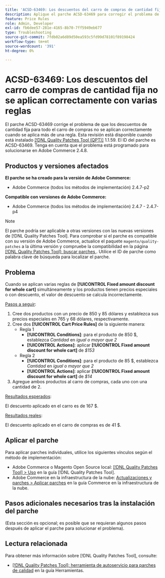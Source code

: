 ```yaml
---
title: 'ACSD-63469: Los descuentos del carro de compras de cantidad fija no se aplican correctamente con varias reglas'
description: Aplique el parche ACSD-63469 para corregir el problema de Adobe Commerce en el que los descuentos de cantidad fija para todo el carro de compras no se aplican correctamente cuando se aplica más de una regla.
feature: Price Rules
role: Admin, Developer
exl-id: fb6dee57-281e-4165-8b70-7ff5949eb677
type: Troubleshooting
source-git-commit: 7fdb02a6d89d50ea593c5fd99d78101f89198424
workflow-type: tm+mt
source-wordcount: '391'
ht-degree: 0%

---
```


# ACSD-63469: Los descuentos del carro de compras de cantidad fija no se aplican correctamente con varias reglas

El parche ACSD-63469 corrige el problema de que los descuentos de cantidad fija para todo el carro de compras no se aplican correctamente cuando se aplica más de una regla. Esta revisión está disponible cuando está instalado [[!DNL Quality Patches Tool (QPT)]](/help/tools/quality-patches-tool/quality-patches-tool-to-self-serve-quality-patches.md) 1.1.59. El ID del parche es ACSD-63469. Tenga en cuenta que el problema está programado para solucionarse en Adobe Commerce 2.4.8.

## Productos y versiones afectados

**El parche se ha creado para la versión de Adobe Commerce:**

* Adobe Commerce (todos los métodos de implementación) 2.4.7-p2

**Compatible con versiones de Adobe Commerce:**

* Adobe Commerce (todos los métodos de implementación) 2.4.7 - 2.4.7-p4

>[!NOTE]
>
>El parche podría ser aplicable a otras versiones con las nuevas versiones de [!DNL Quality Patches Tool]. Para comprobar si el parche es compatible con su versión de Adobe Commerce, actualice el paquete `magento/quality-patches` a la última versión y compruebe la compatibilidad en la página [[!DNL Quality Patches Tool]: buscar parches ](https://experienceleague.adobe.com/tools/commerce-quality-patches/index.html?lang=es). Utilice el ID de parche como palabra clave de búsqueda para localizar el parche.

## Problema

Cuando se aplican varias reglas de **[!UICONTROL Fixed amount discount for whole cart]** simultáneamente y los productos tienen precios especiales o con descuento, el valor de descuento se calcula incorrectamente.

<u>Pasos a seguir</u>:

1. Cree dos productos con un precio de 850 y 85 dólares y establezca sus precios especiales en 765 y 68 dólares, respectivamente.
1. Cree dos **[!UICONTROL Cart Price Rules]** de la siguiente manera:
   * Regla 1
      * **[!UICONTROL Conditions]**: para el producto de 850 $, establezca *Cantidad* en *igual o mayor que 2*
      * **[!UICONTROL Actions]**: aplicar **[!UICONTROL Fixed amount discount for whole cart]** de *$153*
   * Regla 2
      * **[!UICONTROL Conditions]**: para el producto de 85 $, establezca *Cantidad* en *igual o mayor que 2*
      * **[!UICONTROL Actions]**: aplicar **[!UICONTROL Fixed amount discount for whole cart]** de *$14*
1. Agregue ambos productos al carro de compras, cada uno con una cantidad de 2.

<u>Resultados esperados</u>:

El descuento aplicado en el carro es de 167 $.

<u>Resultados reales</u>:

El descuento aplicado en el carro de compras es de 41 $.

## Aplicar el parche

Para aplicar parches individuales, utilice los siguientes vínculos según el método de implementación:

* Adobe Commerce o Magento Open Source local: [[!DNL Quality Patches Tool] > Uso](/help/tools/quality-patches-tool/usage.md) en la guía [!DNL Quality Patches Tool].
* Adobe Commerce en la infraestructura de la nube: [Actualizaciones y parches > Aplicar parches](https://experienceleague.adobe.com/docs/commerce-cloud-service/user-guide/develop/upgrade/apply-patches.html?lang=es) en la guía Commerce en la infraestructura de la nube.

## Pasos adicionales necesarios tras la instalación del parche

(Esta sección es opcional; es posible que se requieran algunos pasos después de aplicar el parche para solucionar el problema). 

## Lectura relacionada

Para obtener más información sobre [!DNL Quality Patches Tool], consulte:

* [[!DNL Quality Patches Tool]: herramienta de autoservicio para parches de calidad](/help/tools/quality-patches-tool/quality-patches-tool-to-self-serve-quality-patches.md) en la guía Herramientas.

